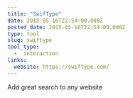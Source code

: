 ```yaml
---
title: "SwifType"
date: 2015-05-16T22:54:00.000Z
posted_date: 2015-05-16T22:54:00.000Z
type: tool
slug: swiftype
tool_type: 
  -  interaction
links:
  website: https://swiftype.com/
---
```

Add great search to any website




